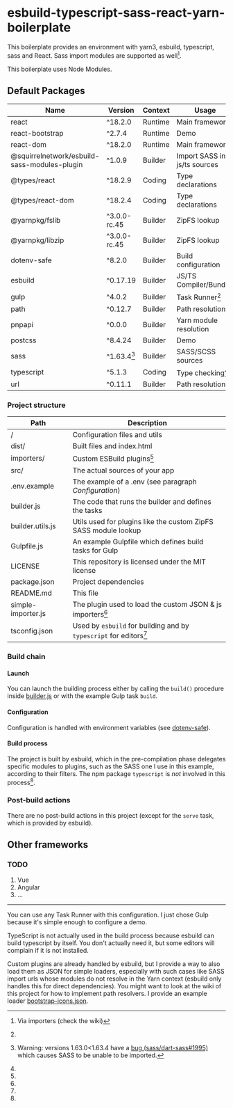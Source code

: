 # esbuild-typescript-sass-react-yarn-boilerplate

This boilerplate provides an environment with yarn3, esbuild, typescript, sass and React. Sass import modules are supported as well[^1].

This boilerplate uses Node Modules.

## Default Packages

| Name                                         | Version      | Context | Usage
|----------------------------------------------|--------------|---------|-----------------
| react                                        | ^18.2.0      | Runtime | Main framework
| react-bootstrap                              | ^2.7.4       | Runtime | Demo
| react-dom                                    | ^18.2.0      | Runtime | Main framework
| @squirrelnetwork/esbuild-sass-modules-plugin | ^1.0.9       | Builder | Import SASS in js/ts sources
| @types/react                                 | ^18.2.9      | Coding  | Type declarations
| @types/react-dom                             | ^18.2.4      | Coding  | Type declarations
| @yarnpkg/fslib                               | ^3.0.0-rc.45 | Builder | ZipFS lookup
| @yarnpkg/libzip                              | ^3.0.0-rc.45 | Builder | ZipFS lookup
| dotenv-safe                                  | ^8.2.0       | Builder | Build configuration
| esbuild                                      | ^0.17.19     | Builder | JS/TS Compiler/Bundler
| gulp                                         | ^4.0.2       | Builder | Task Runner[^2]
| path                                         | ^0.12.7      | Builder | Path resolution
| pnpapi                                       | ^0.0.0       | Builder | Yarn module resolution
| postcss                                      | ^8.4.24      | Builder | Demo
| sass                                         | ^1.63.4[^3]  | Builder | SASS/SCSS sources
| typescript                                   | ^5.1.3       | Coding  | Type checking[^4]
| url                                          | ^0.11.1      | Builder | Path resolution

### Project structure
| Path               | Description
|--------------------|------------------------------
| /                  | Configuration files and utils
| dist/              | Built files and index.html
| importers/         | Custom ESBuild plugins[^5]
| src/               | The actual sources of your app
| .env.example       | The example of a .env (see paragraph *Configuration*)
| builder.js         | The code that runs the builder and defines the tasks
| builder.utils.js   | Utils used for plugins like the custom ZipFS SASS module lookup
| Gulpfile.js        | An example Gulpfile which defines build tasks for Gulp
| LICENSE            | This repository is licensed under the MIT license
| package.json       | Project dependencies
| README.md          | This file
| simple-importer.js | The plugin used to load the custom JSON & js importers[^5]
| tsconfig.json      | Used by `esbuild` for building and by `typescript` for editors[^4]

### Build chain
#### Launch
You can launch the building process either by calling the `build()` procedure inside [builder.js](./builder.js) or with the example Gulp task `build`.

#### Configuration
Configuration is handled with environment variables (see [dotenv-safe](https://www.npmjs.com/package/dotenv-safe)).

#### Build process
The project is built by esbuild, which in the pre-compilation phase delegates specific modules to plugins, such as the SASS one I use in this example, according to their filters.
The npm package `typescript` is *not* involved in this process[^4].

### Post-build actions
There are no post-build actions in this project (except for the `serve` task, which is provided by esbuild).

## Other frameworks
### TODO
1. Vue
2. Angular
3. ...

---

[^1]: Via importers (check the wiki)
[^2]:
  You can use any Task Runner with this configuration.
  I just chose Gulp because it's simple enough to configure a demo.
[^3]: Warning: versions 1.63.0<1.63.4 have a [bug (sass/dart-sass#1995)](https://github.com/Squirrel-Network/esbuild-sass-modules-plugin#:~:text=1.63.0%20because%20of-,sass/dart%2Dsass%231995,-The%20issue%20has) which causes SASS to be unable to be imported.
[^4]:
  TypeScript is not actually used in the build process because esbuild can build typescript by itself.
  You don't actually need it, but some editors will complain if it is not installed.
[^5]:
  Custom plugins are already handled by esbuild, but I provide a way to also load them as JSON for simple loaders, especially with such cases like SASS import urls whose modules do not resolve in the Yarn context (esbuild only handles this for direct dependencies).
  You might want to look at the wiki of this project for how to implement path resolvers.
  I provide an example loader [bootstrap-icons.json](./importers/bootstrap-icons.json).

